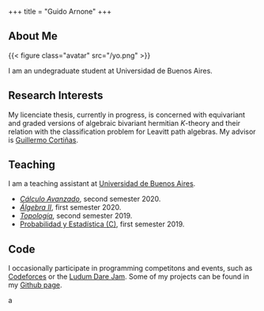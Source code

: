 
+++
title = "Guido Arnone"
+++

## About Me

{{< figure class="avatar" src="/yo.png" >}}

I am an undegraduate student at Universidad de Buenos Aires.

## Research Interests

My licenciate thesis, currently in progress, is concerned with equivariant and
graded versions of algebraic bivariant hermitian $K$-theory and their relation
with the classification problem for Leavitt path algebras.
My advisor is [Guillermo Cortiñas](http://mate.dm.uba.ar/~gcorti/).

[//]: # (## Publications)

## Teaching 

I am a teaching assistant at [Universidad de Buenos
Aires](http://web.dm.uba.ar/). 

  - [*Cálculo Avanzado*](http://cms.dm.uba.ar/academico/programas/Calculo_Avanzado), second semester 2020.
  - [*Álgebra II*](http://cms.dm.uba.ar/academico/materias/1ercuat2020/algebra_II/), first semester 2020.
  - [*Topología*](http://cms.dm.uba.ar/academico/materias/2docuat2019/topologia/), second semester 2019.
  - [Probabilidad y Estadística (C)](http://cms.dm.uba.ar/academico/materias/1ercuat2019/probabilidades_y_estadistica_C/), first semester 2019.

## Code

I occasionally participate in programming competitons and events, such as
[Codeforces](https://codeforces.com/) or the
[Ludum Dare Jam](https://ldjam.com/). Some of my projects can be found in my
[Github page](https://github.com/guidoarnone). 

a

<script type="text/javascript"
  src="https://cdn.mathjax.org/mathjax/latest/MathJax.js?config=TeX-AMS-MML_HTMLorMML">
</script>
<script type="text/x-mathjax-config">
MathJax.Hub.Config({
  tex2jax: {
    inlineMath: [['$','$'], ['\\(','\\)']],
    displayMath: [['$$','$$'], ['\[','\]']],
    processEscapes: true,
    processEnvironments: true,
    skipTags: ['script', 'noscript', 'style', 'textarea', 'pre'],
    TeX: { equationNumbers: { autoNumber: "AMS" },
         extensions: ["AMSmath.js", "AMSsymbols.js"] }
  }
});
</script>

<script type="text/x-mathjax-config">
  MathJax.Hub.Queue(function() {
    // Fix <code> tags after MathJax finishes running. This is a
    // hack to overcome a shortcoming of Markdown. Discussion at
    // https://github.com/mojombo/jekyll/issues/199
    var all = MathJax.Hub.getAllJax(), i;
    for(i = 0; i < all.length; i += 1) {
        all[i].SourceElement().parentNode.className += ' has-jax';
    }
});
</script>
